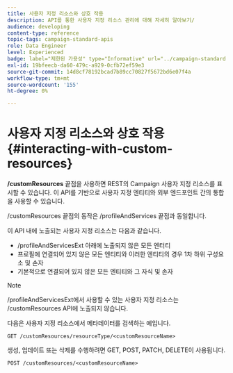 ```yaml
---
title: 사용자 지정 리소스와 상호 작용
description: API를 통한 사용자 지정 리소스 관리에 대해 자세히 알아보기/
audience: developing
content-type: reference
topic-tags: campaign-standard-apis
role: Data Engineer
level: Experienced
badge: label="제한된 가용성" type="Informative" url="../campaign-standard-migration-home.md" tooltip="마이그레이션된 사용자 Campaign Standard으로 제한됨"
exl-id: 19bfeecb-da60-479c-a929-0cfb72ef59e3
source-git-commit: 14d8cf78192bcad7b89cc70827f5672bd6e07f4a
workflow-type: tm+mt
source-wordcount: '155'
ht-degree: 0%

---
```


# 사용자 지정 리소스와 상호 작용 {#interacting-with-custom-resources}

**/customResources** 끝점을 사용하면 REST의 Campaign 사용자 지정 리소스를 표시할 수 있습니다. 이 API를 기반으로 사용자 지정 엔티티와 외부 엔드포인트 간의 통합을 사용할 수 있습니다.

/customResources 끝점의 동작은 /profileAndServices 끝점과 동일합니다.

이 API 내에 노출되는 사용자 지정 리소스는 다음과 같습니다.

* /profileAndServicesExt 아래에 노출되지 않은 모든 엔터티
* 프로필에 연결되어 있지 않은 모든 엔티티와 이러한 엔티티의 경우 1차 하위 구성요소 및 손자
* 기본적으로 연결되어 있지 않은 모든 엔티티와 그 자식 및 손자

>[!NOTE]
>/profileAndServicesExt에서 사용할 수 있는 사용자 지정 리소스는 /customResources API에 노출되지 않습니다.


다음은 사용자 지정 리소스에서 메타데이터를 검색하는 예입니다.

```
GET /customResources/resourceType/<customResourceName>
```

생성, 업데이트 또는 삭제를 수행하려면 GET, POST, PATCH, DELETE이 사용됩니다.

```
POST /customResources/<customResourceName>
```
